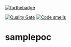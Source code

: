 [![forthebadge](https://forthebadge.com/images/badges/made-with-java.svg)](https://forthebadge.com)

[![Quality Gate](https://sonarcloud.io/api/project_badges/measure?project=com.devops.sample%3Astudent-services&metric=alert_status)](https://sonarcloud.io/dashboard/index/com.devops.sample:student-services)
[![Code smells](https://sonarcloud.io/api/project_badges/measure?project=com.devops.sample%3Astudent-services&metric=code_smells)](https://sonarcloud.io/dashboard/index/com.devops.sample:student-services)
# samplepoc
